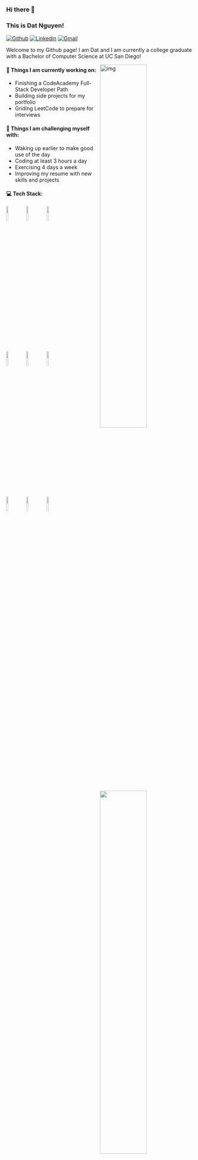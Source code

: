 ### Hi there 👋 
### This is Dat Nguyen!

[![Github](https://img.shields.io/badge/-Github-000?style=flat&logo=Github&logoColor=white)](https://github.com/datxnguyen26)
[![Linkedin](https://img.shields.io/badge/-LinkedIn-blue?style=flat&logo=Linkedin&logoColor=white)](https://www.linkedin.com/in/dat-nguyen-13358b193/)
[![Gmail](https://img.shields.io/badge/-Gmail-c14438?style=flat&logo=Gmail&logoColor=white)](mailto:datxnguyen26@gmail.com)

Welcome to my Github page! I am Dat and I am currently a college graduate with a Bachelor of Computer Science at UC San Diego!  

<img align="right" alt="img" src="https://as1.ftcdn.net/v2/jpg/02/12/88/82/1000_F_212888221_rZe9FeCt4sTmhGz35BeyehO6obT1bT9J.jpg" width="50%" height="auto" />


#### 🌱 Things I am currently working on: 
- Finishing a CodeAcademy Full-Stack Developer Path  
- Building side projects for my portfolio 
- Griding LeetCode to prepare for interviews

#### :muscle: Things I am challenging myself with:
- Waking up earlier to make good use of the day
- Coding at least 3 hours a day
- Exercising 4 days a week
- Improving my resume with new skills and projects

#### :computer: Tech Stack: 
<p>
	<img width="50%" align="right" src="https://github-readme-stats.vercel.app/api?username=binhut2001&show_icons=true&hide_border=true" />

<code><img width="10%" src="https://www.vectorlogo.zone/logos/java/java-ar21.svg"></code>
<code><img width="10%" src="https://www.vectorlogo.zone/logos/python/python-ar21.svg"></code>
<code><img width="10%" src="https://www.vectorlogo.zone/logos/reactjs/reactjs-ar21.svg"></code>
<br />
<code><img width="10%" src="https://www.vectorlogo.zone/logos/postgresql/postgresql-ar21.svg"></code>
<code><img width="10%" src="https://www.vectorlogo.zone/logos/mysql/mysql-ar21.svg"></code>
<code><img width="10%" src="https://www.vectorlogo.zone/logos/mongodb/mongodb-ar21.svg"></code>
<br />
<code><img width="10%" src="https://www.vectorlogo.zone/logos/visualstudio_code/visualstudio_code-ar21.svg"></code>
<code><img width="10%" src="https://www.vectorlogo.zone/logos/amazon_aws/amazon_aws-ar21.svg"></code>
<code><img width="10%" src="https://www.vectorlogo.zone/logos/git-scm/git-scm-ar21.svg"></code>
</p>

